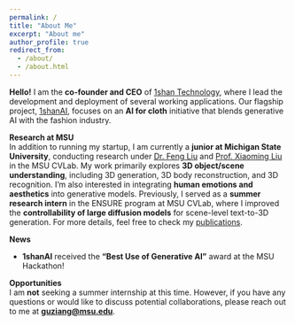 ```yaml
---
permalink: /
title: "About Me"
excerpt: "About me"
author_profile: true
redirect_from: 
  - /about/
  - /about.html
---
```

**Hello!** I am the **co-founder and CEO** of [1shan Technology](https://1shans.com), where I lead the development and deployment of several working applications. Our flagship project, [1shanAI](https://1shanai), focuses on an **AI for cloth** initiative that blends generative AI with the fashion industry.

**Research at MSU**  
In addition to running my startup, I am currently a **junior at Michigan State University**, conducting research under [Dr. Feng Liu](https://liufeng2915.github.io) and [Prof. Xiaoming Liu](http://www.cse.msu.edu/~liuxm/index2.html) in the MSU CVLab. My work primarily explores **3D object/scene understanding**, including 3D generation, 3D body reconstruction, and 3D recognition. I’m also interested in integrating **human emotions and aesthetics** into generative models. Previously, I served as a **summer research intern** in the ENSURE program at MSU CVLab, where I improved the **controllability of large diffusion models** for scene-level text-to-3D generation. For more details, feel free to check my [publications](https://zianggu1.github.io/publications/).

**News**  
- **1shanAI** received the **“Best Use of Generative AI”** award at the MSU Hackathon!

**Opportunities**  
I am **not** seeking a summer internship at this time. However, if you have any questions or would like to discuss potential collaborations, please reach out to me at **guziang@msu.edu**.



